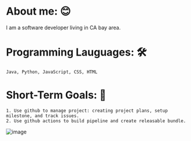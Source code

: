 # About me: :blush:
I am a software developer living in CA bay area. 

# Programming Lauguages: :hammer_and_wrench:
    Java, Python, JavaScript, CSS, HTML

# Short-Term Goals: :muscle:
    1. Use github to manage project: creating project plans, setup milestone, and track issues.
    2. Use github actions to build pipeline and create releasable bundle.




![image](https://github.com/user-attachments/assets/c230407f-5ac7-4761-a1b2-695d151a8a94)


